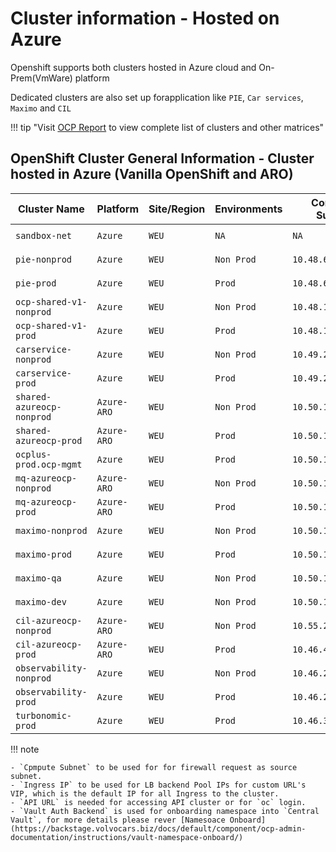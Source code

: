 
# Cluster information - Hosted on Azure

Openshift supports both clusters hosted in Azure cloud and On-Prem(VmWare) platform

Dedicated clusters are also set up forapplication like `PIE`, `Car services`, `Maximo` and `CIL`

!!! tip "Visit [OCP Report](https://ocpreport-ocpreport-prod.apps.ocp-shared-v1-nonprod.volvocars.biz/ocpreport/ocr/index.html) to view complete list of clusters and other matrices"

## OpenShift Cluster General Information - Cluster hosted in Azure (Vanilla OpenShift and ARO)

| Cluster Name                | Platform   | Site/Region | Environments | Compute Subnet      | LB Backend IPs        | Console URL                                                                                           | API URL                                                       | Vault Auth Backend       |
|------------------------------|-------------|--------------|---------------|--------------------|----------------------|--------------------------------------------------------------------------------------------------------|---------------------------------------------------------------|---------------------------|
| `sandbox-net`                | `Azure`     | `WEU`        | `NA`          | `NA`               | `10.41.159.42`       | [`Console`](https://console.openshift-console.apps.sandbox-net.sandbox.volvocars.net)                   | `https://api.sandbox-net.sandbox.volvocars.net:6443`           | `NA`                      |
| `pie-nonprod`                | `Azure`     | `WEU`        | `Non Prod`    | `10.48.66.160/27`  | `10.48.66.172`       | [`Console`](https://console-openshift-console.apps.pie-nonprod.volvocars.biz/)                          | `https://api.pie-nonprod.volvocars.biz:6443`                   | `pie-nonprod-weu`         |
| `pie-prod`                   | `Azure`     | `WEU`        | `Prod`        | `10.48.67.32/27`   | `10.48.67.44`        | [`Console`](https://console-openshift-console.apps.pie-prod.volvocars.biz)                              | `https://api.pie-prod.volvocars.biz:6443`                      | `pie-prod-weu`            |
| `ocp-shared-v1-nonprod`      | `Azure`     | `WEU`        | `Non Prod`    | `10.48.129.128/26` | `10.48.129.135`      | [`Console`](https://console-openshift-console.apps.ocp-shared-v1-nonprod.volvocars.biz)                 | `https://api.ocp-shared-v1-nonprod.volvocars.biz:6443`         | `shared-v1-np-weu`        |
| `ocp-shared-v1-prod`         | `Azure`     | `WEU`        | `Prod`        | `10.48.128.128/26` | `10.48.128.141`      | [`Console`](https://console-openshift-console.apps.ocp-shared-v1-prod.volvocars.biz/)                   | `https://api.ocp-shared-v1-prod.volvocars.biz:6443/`           | `shared-v1-prod-weu`      |
| `carservice-nonprod`         | `Azure`     | `WEU`        | `Non Prod`    | `10.49.202.192/26` | `10.49.202.205`      | [`Console`](https://console-openshift-console.apps.carservice-nonprod.volvocars.biz/)                   | `https://api.carservice-nonprod.volvocars.biz:6443`            | `carservice-np-weu`       |
| `carservice-prod`            | `Azure`     | `WEU`        | `Prod`        | `10.49.201.64/26`  | `10.49.201.77`       | [`Console`](https://console-openshift-console.apps.carservice-prod.volvocars.biz/)                      | `https://api.carservice-prod.volvocars.biz:6443`               | `carservice-prod-weu`     |
| `shared-azureocp-nonprod`    | `Azure-ARO` | `WEU`        | `Non Prod`    | `10.50.114.64/26`  | `10.50.114.126`      | [`Console`](https://console-openshift-console.apps.shared-azureocp-nonprod.volvocars.biz/)              | `https://api.shared-azureocp-nonprod.volvocars.biz:6443`       | `shared-aro-np-weu`       |
| `shared-azureocp-prod`       | `Azure-ARO` | `WEU`        | `Prod`        | `10.50.113.64/26`  | `10.50.113.126`      | [`Console`](https://console-openshift-console.apps.shared-azureocp-prod.volvocars.biz/)                 | `https://api.shared-azureocp-prod.volvocars.biz:6443`          | `shared-aro-pr-weu`       |
| `ocplus-prod.ocp-mgmt`       | `Azure`     | `WEU`        | `Prod`        | `10.50.100.64/26`  | `10.50.100.76`       | [`Console`](https://console-openshift-console.apps.ocplus-prod.ocp-mgmt.volvocars.net/)                 | `https://api.ocplus-prod.ocp-mgmt.volvocars.net:6443`          | `ocplus-prod-weu`         |
| `mq-azureocp-nonprod`        | `Azure-ARO` | `WEU`        | `Non Prod`    | `10.50.144.64/26`  | `10.50.145.126`      | [`Console`](https://console-openshift-console.apps.mq-azureocp-nonprod.volvocars.net/)                  | `https://api.mq-azureocp-nonprod.volvocars.net`                | `mq-aro-np-weu`           |
| `mq-azureocp-prod`           | `Azure-ARO` | `WEU`        | `Prod`        | `10.50.145.64/26`  | `10.50.144.126`      | [`Console`](https://console-openshift-console.apps.mq-azureocp-prod.volvocars.net/)                     | `https://api.mq-azureocp-prod.volvocars.net`                   | `mq-aro-prod-weu`         |
| `maximo-nonprod`             | `Azure`     | `WEU`        | `Non Prod`    | `10.50.176.0/24`   | `10.50.176.48`       | [`Console`](https://console-openshift-console.apps.maximo-nonprod.volvocars.net)                        | `https://api.maximo-nonprod.volvocars.net:6443`                | `NA`                      |
| `maximo-prod`                | `Azure`     | `WEU`        | `Prod`        | `10.50.175.64/27`  | `10.50.175.76`       | [`Console`](https://console-openshift-console.apps.maximo-prod.volvocars.net/)                          | `https://api.maximo-prod.volvocars.net:6443`                   | `maximo-prod-weu`         |
| `maximo-qa`                  | `Azure`     | `WEU`        | `Non Prod`    | `10.50.176.64/27`  | `10.50.176.76`       | [`Console`](https://console-openshift-console.apps.maximo-qa.volvocars.net/)                            | `https://api.maximo-qa.volvocars.net:6443`                     | `NA`                      |
| `maximo-dev`                 | `Azure`     | `WEU`        | `Non Prod`    | `10.50.176.128/27` | `10.50.176.137`      | [`Console`](https://console-openshift-console.apps.maximo-dev.volvocars.net)                            | `https://api.maximo-dev.volvocars.net:6443`                    | `NA`                      |
| `cil-azureocp-nonprod`       | `Azure-ARO` | `WEU`        | `Non Prod`    | `10.55.27.64/26`   | `10.55.27.126`       | [`Console`](https://console-openshift-console.apps.cil-azureocp-nonprod.volvocars.biz/)                 | `https://api.cil-azureocp-nonprod.volvocars.biz:6443`          | `cil-aro-np-weu`          |
| `cil-azureocp-prod`          | `Azure-ARO` | `WEU`        | `Prod`        | `10.46.41.64/26`   | `10.46.41.126`       | [`Console`](https://console-openshift-console.apps.cil-azureocp-prod.volvocars.biz/)                    | `https://api.cil-azureocp-prod.volvocars.biz:6443`             | `cil-aro-prod-weu`        |
| `observability-nonprod`      | `Azure`     | `WEU`        | `Non Prod`    | `10.46.21.64/26`   | `10.46.21.126`       | [`Console`](https://console-openshift-console.apps.observability-nonprod.volvocars.biz)                 | `https://api.observability-nonprod.volvocars.biz:6443`         | `observability-nonprod-weu` |
| `observability-prod`         | `Azure`     | `WEU`        | `Prod`        | `10.46.24.64/26`   | `10.46.24.126`       | [`Console`](https://console-openshift-console.apps.observability-prod.volvocars.biz/)                   | `https://api.observability-prod.volvocars.biz:6443`            | `NA`                      |
| `turbonomic-prod`            | `Azure`     | `WEU`        | `Prod`        | `10.46.32.64/26`   | `10.46.32.126`       | [`Console`](https://console-openshift-console.apps.turbonomic-prod.volvocars.biz/)                      | `https://api.turbonomic-prod.volvocars.biz:6443`               | `NA`                      |

!!! note

    - `Cpmpute Subnet` to be used for for firewall request as source subnet.
    - `Ingress IP` to be used for LB backend Pool IPs for custom URL's VIP, which is the default IP for all Ingress to the cluster.
    - `API URL` is needed for accessing API cluster or for `oc` login.
    - `Vault Auth Backend` is used for onboarding namespace into `Central Vault`, for more details please rever [Namesoace Onboard](https://backstage.volvocars.biz/docs/default/component/ocp-admin-documentation/instructions/vault-namespace-onboard/)
